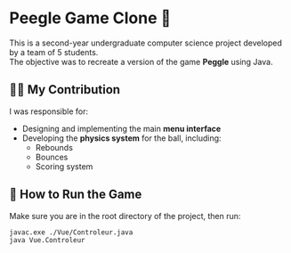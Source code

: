 # Peegle Game Clone 🎯

This is a second-year undergraduate computer science project developed by a team of 5 students.  
The objective was to recreate a version of the game **Peggle** using Java.

## 👩‍💻 My Contribution

I was responsible for:
- Designing and implementing the main **menu interface**
- Developing the **physics system** for the ball, including:
  - Rebounds
  - Bounces
  - Scoring system

## 🚀 How to Run the Game

Make sure you are in the root directory of the project, then run:

```bash
javac.exe ./Vue/Controleur.java
java Vue.Controleur